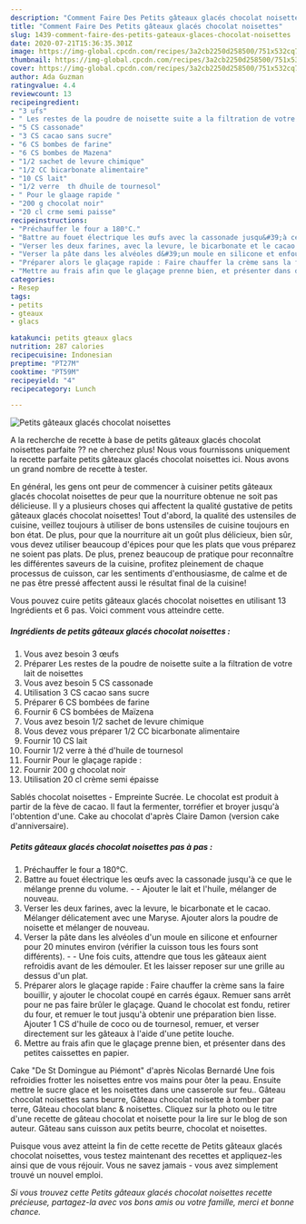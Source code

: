 ```yaml
---
description: "Comment Faire Des Petits gâteaux glacés chocolat noisettes"
title: "Comment Faire Des Petits gâteaux glacés chocolat noisettes"
slug: 1439-comment-faire-des-petits-gateaux-glaces-chocolat-noisettes
date: 2020-07-21T15:36:35.301Z
image: https://img-global.cpcdn.com/recipes/3a2cb2250d258500/751x532cq70/petits-gateaux-glaces-chocolat-noisettes-photo-principale-de-la-recette.jpg
thumbnail: https://img-global.cpcdn.com/recipes/3a2cb2250d258500/751x532cq70/petits-gateaux-glaces-chocolat-noisettes-photo-principale-de-la-recette.jpg
cover: https://img-global.cpcdn.com/recipes/3a2cb2250d258500/751x532cq70/petits-gateaux-glaces-chocolat-noisettes-photo-principale-de-la-recette.jpg
author: Ada Guzman
ratingvalue: 4.4
reviewcount: 13
recipeingredient:
- "3 ufs"
- " Les restes de la poudre de noisette suite a la filtration de votre lait de noisettes"
- "5 CS cassonade"
- "3 CS cacao sans sucre"
- "6 CS bombes de farine"
- "6 CS bombes de Mazena"
- "1/2 sachet de levure chimique"
- "1/2 CC bicarbonate alimentaire"
- "10 CS lait"
- "1/2 verre  th dhuile de tournesol"
- " Pour le glaage rapide "
- "200 g chocolat noir"
- "20 cl crme semi paisse"
recipeinstructions:
- "Préchauffer le four a 180°C."
- "Battre au fouet électrique les œufs avec la cassonade jusqu&#39;à ce que le mélange prenne du volume.   Ajouter le lait et l&#39;huile, mélanger de nouveau."
- "Verser les deux farines, avec la levure, le bicarbonate et le cacao. Mélanger délicatement avec une Maryse. Ajouter alors la poudre de noisette et mélanger de nouveau."
- "Verser la pâte dans les alvéoles d&#39;un moule en silicone et enfourner pour 20 minutes environ (vérifier la cuisson tous les fours sont différents).  Une fois cuits, attendre que tous les gâteaux aient refroidis avant de les démouler. Et les laisser reposer sur une grille au dessus d&#39;un plat."
- "Préparer alors le glaçage rapide : Faire chauffer la crème sans la faire bouillir, y ajouter le chocolat coupé en carrés égaux. Remuer sans arrêt pour ne pas faire brûler le glaçage. Quand le chocolat est fondu, retirer du four, et remuer le tout jusqu&#39;à obtenir une préparation bien lisse. Ajouter 1 CS d&#39;huile de coco ou de tournesol, remuer, et verser directement sur les gâteaux à l&#39;aide d&#39;une petite louche."
- "Mettre au frais afin que le glaçage prenne bien, et présenter dans des petites caissettes en papier."
categories:
- Resep
tags:
- petits
- gteaux
- glacs

katakunci: petits gteaux glacs 
nutrition: 287 calories
recipecuisine: Indonesian
preptime: "PT27M"
cooktime: "PT59M"
recipeyield: "4"
recipecategory: Lunch

---
```



![Petits gâteaux glacés chocolat noisettes](https://img-global.cpcdn.com/recipes/3a2cb2250d258500/751x532cq70/petits-gateaux-glaces-chocolat-noisettes-photo-principale-de-la-recette.jpg)

A la recherche de recette à base de petits gâteaux glacés chocolat noisettes parfaite ?? ne cherchez plus! Nous vous fournissons uniquement la recette parfaite petits gâteaux glacés chocolat noisettes ici. Nous avons un grand nombre de recette à tester.

En général, les gens ont peur de commencer à cuisiner petits gâteaux glacés chocolat noisettes de peur que la nourriture obtenue ne soit pas délicieuse. Il y a plusieurs choses qui affectent la qualité gustative de petits gâteaux glacés chocolat noisettes! Tout d'abord, la qualité des ustensiles de cuisine, veillez toujours à utiliser de bons ustensiles de cuisine toujours en bon état. De plus, pour que la nourriture ait un goût plus délicieux, bien sûr, vous devez utiliser beaucoup d'épices pour que les plats que vous préparez ne soient pas plats. De plus, prenez beaucoup de pratique pour reconnaître les différentes saveurs de la cuisine, profitez pleinement de chaque processus de cuisson, car les sentiments d'enthousiasme, de calme et de ne pas être pressé affectent aussi le résultat final de la cuisine!

<!--inarticleads1-->

Vous pouvez cuire petits gâteaux glacés chocolat noisettes en utilisant 13 Ingrédients et 6 pas. Voici comment vous atteindre cette.

##### Ingrédients de petits gâteaux glacés chocolat noisettes :

1. Vous avez besoin 3 œufs
1. Préparer  Les restes de la poudre de noisette suite a la filtration de votre lait de noisettes
1. Vous avez besoin 5 CS cassonade
1. Utilisation 3 CS cacao sans sucre
1. Préparer 6 CS bombées de farine
1. Fournir 6 CS bombées de Maïzena
1. Vous avez besoin 1/2 sachet de levure chimique
1. Vous devez vous préparer 1/2 CC bicarbonate alimentaire
1. Fournir 10 CS lait
1. Fournir 1/2 verre à thé d&#39;huile de tournesol
1. Fournir  Pour le glaçage rapide :
1. Fournir 200 g chocolat noir
1. Utilisation 20 cl crème semi épaisse


Sablés chocolat noisettes - Empreinte Sucrée. Le chocolat est produit à partir de la fève de cacao. Il faut la fermenter, torréfier et broyer jusqu&#39;à l&#39;obtention d&#39;une. Cake au chocolat d&#39;après Claire Damon (version cake d&#39;anniversaire). 

<!--inarticleads2-->

##### Petits gâteaux glacés chocolat noisettes pas à pas :

1. Préchauffer le four a 180°C.
1. Battre au fouet électrique les œufs avec la cassonade jusqu&#39;à ce que le mélange prenne du volume.  -  - Ajouter le lait et l&#39;huile, mélanger de nouveau.
1. Verser les deux farines, avec la levure, le bicarbonate et le cacao. Mélanger délicatement avec une Maryse. Ajouter alors la poudre de noisette et mélanger de nouveau.
1. Verser la pâte dans les alvéoles d&#39;un moule en silicone et enfourner pour 20 minutes environ (vérifier la cuisson tous les fours sont différents). -  - Une fois cuits, attendre que tous les gâteaux aient refroidis avant de les démouler. Et les laisser reposer sur une grille au dessus d&#39;un plat.
1. Préparer alors le glaçage rapide : Faire chauffer la crème sans la faire bouillir, y ajouter le chocolat coupé en carrés égaux. Remuer sans arrêt pour ne pas faire brûler le glaçage. Quand le chocolat est fondu, retirer du four, et remuer le tout jusqu&#39;à obtenir une préparation bien lisse. Ajouter 1 CS d&#39;huile de coco ou de tournesol, remuer, et verser directement sur les gâteaux à l&#39;aide d&#39;une petite louche.
1. Mettre au frais afin que le glaçage prenne bien, et présenter dans des petites caissettes en papier.


Cake &#34;De St Domingue au Piémont&#34; d&#39;après Nicolas Bernardé Une fois refroidies frotter les noisettes entre vos mains pour ôter la peau. Ensuite mettre le sucre glace et les noisettes dans une casserole sur feu.. Gâteau chocolat noisettes sans beurre, Gâteau chocolat noisette à tomber par terre, Gâteau chocolat blanc &amp; noisettes. Cliquez sur la photo ou le titre d&#39;une recette de gâteau chocolat et noisette pour la lire sur le blog de son auteur. Gâteau sans cuisson aux petits beurre, chocolat et noisettes. 

<!--inarticleads1-->

<p>
Puisque vous avez atteint la fin de cette recette de Petits gâteaux glacés chocolat noisettes, vous testez maintenant des recettes et appliquez-les ainsi que de vous réjouir. Vous ne savez jamais - vous avez simplement trouvé un nouvel emploi.
</p>

<p>
<i>Si vous trouvez cette Petits gâteaux glacés chocolat noisettes recette précieuse, partagez-la avec vos bons amis ou votre famille, merci et bonne chance.</i>
</p>
